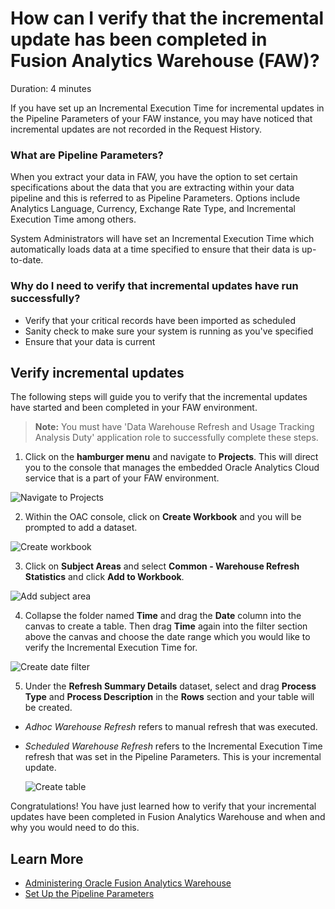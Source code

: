# How can I verify that the incremental update has been completed in Fusion Analytics Warehouse (FAW)?

Duration: 4 minutes

If you have set up an Incremental Execution Time for incremental updates in the Pipeline Parameters of your FAW instance, you may have noticed that incremental updates are not recorded in the Request History.

### What are Pipeline Parameters?
When you extract your data in FAW, you have the option to set certain specifications about the data that you are extracting within your data pipeline and this is referred to as Pipeline Parameters. Options include Analytics Language, Currency, Exchange Rate Type, and Incremental Execution Time among others.

System Administrators will have set an Incremental Execution Time which automatically loads  data at a time specified to ensure that their data is up-to-date.

### Why do I need to verify that incremental updates have run successfully?
* Verify that your critical records have been imported as scheduled
* Sanity check to make sure your system is running as you've specified
* Ensure that your data is current

## Verify incremental updates
The following steps will guide you to verify that the incremental updates have started and been completed in your FAW environment.

  > **Note:** You must have 'Data Warehouse Refresh and Usage Tracking Analysis Duty' application role to successfully complete these steps.

1. Click on the **hamburger menu** and navigate to **Projects**. This will direct you to the console that manages the embedded Oracle Analytics Cloud service that is a part of your FAW environment.

  ![Navigate to Projects](images/projects.png)

2. Within the OAC console, click on **Create Workbook** and you will be prompted to add a dataset.

  ![Create workbook](images/create-workbook.png)

3. Click on **Subject Areas** and select **Common - Warehouse Refresh Statistics** and click **Add to Workbook**.

  ![Add subject area](images/subject-area.png)

4. Collapse the folder named **Time** and drag the **Date** column into the canvas to create a table. Then drag **Time** again into the filter section above the canvas and choose the date range which you would like to verify the Incremental Execution Time for.

  ![Create date filter](images/filter-date.png)

5. Under the **Refresh Summary Details** dataset, select and drag **Process Type** and **Process Description** in the **Rows** section and your table will be created.

* *Adhoc Warehouse Refresh* refers to manual refresh that was executed.
* *Scheduled Warehouse Refresh* refers to the Incremental Execution Time refresh that was set in the Pipeline Parameters. This is your incremental update.

  ![Create table](images/create-table.png)

Congratulations! You have just learned how to verify that your incremental updates have been completed in Fusion Analytics Warehouse and when and why you would need to do this.


## Learn More
* [Administering Oracle Fusion Analytics Warehouse](https://docs.oracle.com/en/cloud/saas/analytics/21r3/fawag/administering-oracle-fusion-analytics-warehouse.pdf)
* [Set Up the Pipeline Parameters](https://docs.oracle.com/en/cloud/saas/analytics/22r1/fawag/set-pipeline-parameters.html)

